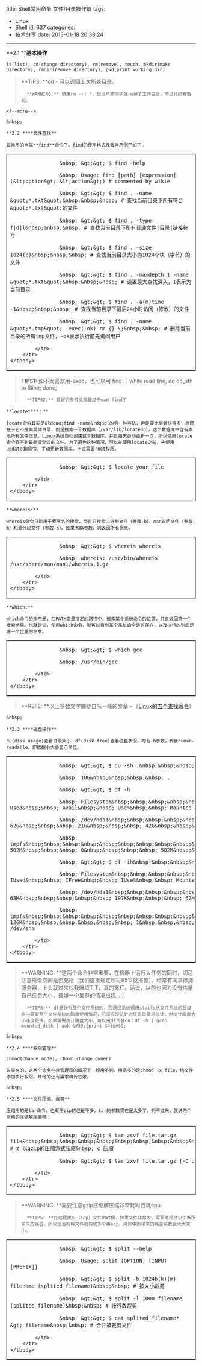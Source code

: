 title: Shell常用命令 文件/目录操作篇
tags:
  - Linux
  - Shell
id: 637
categories:
  - 技术分享
date: 2013-01-18 20:38:24
---

**2.1 ****基本操作**

	ls(list), cd(change directory), rm(remove), touch, mkdir(make directory), rmdir(remove directory), pwd(print working dir)

> **TIPS: **cd - 可以返回上次所处目录。> 
> 
> 		**WARNING:** 慎用rm -rf *，想当年某同学就rm掉了工作目录，不过代码有备份。

	<!--more-->

	&nbsp;

	**2.2 ****文件查找**

	最常用的当属**find**命令了。find的使用格式及我常用例子如下：

<table border="1" cellpadding="0" cellspacing="0" width="631">
	<tbody>
		<tr>
			<td valign="top" width="629">

					&nbsp; &gt;&gt; $ find -help

					&nbsp; Usage: find [path] [expression](&lt;option&gt; &lt;action&gt;) # commented by wikie

					&nbsp; &gt;&gt; $ find . -name &quot;*.txt&quot;&nbsp;&nbsp;&nbsp; # 查找当前目录下所有符合&quot;*.txt&quot;的文件

					&nbsp; &gt;&gt; $ find . -type f|d|l&nbsp;&nbsp;&nbsp; # 查找当前目录下所有普通文件|目录|链接符号

					&nbsp; &gt;&gt; $ find . -size 1024(c)&nbsp;&nbsp;&nbsp; # 查找当前目录大小为1024个块（字节）的文件

					&nbsp; &gt;&gt; $ find . -maxdepth 1 -name &quot;*.txt&quot;&nbsp;&nbsp;&nbsp; # 设置最大查找深入，1表示为当前目录

					&nbsp; &gt;&gt; $ find . -a(m)time -1&nbsp;&nbsp;&nbsp; # 查找当前目录下最后24小时访问（修改）的文件

					&nbsp; &gt;&gt; $ find . -name &quot;*.tmp&quot; -exec(-ok) rm {} \;&nbsp;&nbsp; # 删除当前目录的所有tmp文件，-ok表示执行前先询问用户

			</td>
		</tr>
	</tbody>
</table>

> **TIPS1:** 如不太喜欢用-exec，也可以用 find . | while read line; do do_sth to $line; done;> 
> 
> 		**TIPS2:** 最好的参考文档莫过于man find了

	**locate****：**

	locate命令其实是&ldquo;find -name&rdquo;的另一种写法，但是要比后者快得多，原因在于它不搜索具体目录，而是搜索一个数据库（/var/lib/locatedb），这个数据库中含有本地所有文件信息。Linux系统自动创建这个数据库，并且每天自动更新一次，所以使用locate命令查不到最新变动过的文件。为了避免这种情况，可以在使用locate之前，先使用updatedb命令，手动更新数据库。不过需要root权限。

<table border="1" cellpadding="0" cellspacing="0" width="631">
	<tbody>
		<tr>
			<td valign="top" width="629">

					&nbsp; &gt;&gt; $ locate your_file

			</td>
		</tr>
	</tbody>
</table>

	**whereis:**

	whereis命令只能用于程序名的搜索，而且只搜索二进制文件（参数-b）、man说明文件（参数-m）和源代码文件（参数-s）。如果省略参数，则返回所有信息。

<table border="1" cellpadding="0" cellspacing="0" width="632">
	<tbody>
		<tr>
			<td valign="top" width="630">

					&nbsp; &gt;&gt; $ whereis whereis

					&nbsp; whereis: /usr/bin/whereis /usr/share/man/man1/whereis.1.gz

			</td>
		</tr>
	</tbody>
</table>

	**which:**

	which命令的作用是，在PATH变量指定的路径中，搜索某个系统命令的位置，并且返回第一个搜索结果。也就是说，使用which命令，就可以看到某个系统命令是否存在，以及执行的到底是哪一个位置的命令。

<table border="1" cellpadding="0" cellspacing="0" width="633">
	<tbody>
		<tr>
			<td valign="top" width="631">

					&nbsp; &gt;&gt; $ which gcc

					&nbsp; /usr/bin/gcc

			</td>
		</tr>
	</tbody>
</table>

> **REFE: **以上多数文字摘抄自阮一峰的文章 - 《[Linux的五个查找命令](http://www.ruanyifeng.com/blog/2009/10/5_ways_to_search_for_files_using_the_terminal.html)》

	&nbsp;

	**2.3 ****磁盘操作**

	du(disk usage)查看目录大小，df(disk free)查看磁盘状况。均有-h参数，代表human-readable，即数据小大会显示单位。

<table border="1" cellpadding="0" cellspacing="0" width="634">
	<tbody>
		<tr>
			<td valign="top" width="632">

					&nbsp; &gt;&gt; $ du -sh .&nbsp;&nbsp;&nbsp;&nbsp; # -s summay

					&nbsp; 10G&nbsp;&nbsp;&nbsp;&nbsp; .

					&nbsp; &gt;&gt; $ df -h

					&nbsp; Filesystem&nbsp;&nbsp;&nbsp;&nbsp;&nbsp;&nbsp;&nbsp;&nbsp;&nbsp;&nbsp;&nbsp; Size&nbsp;&nbsp; Used&nbsp;&nbsp; Avail&nbsp;&nbsp; Use%&nbsp;&nbsp; Mounted on

					&nbsp; /dev/hda1&nbsp;&nbsp;&nbsp;&nbsp;&nbsp;&nbsp;&nbsp;&nbsp;&nbsp;&nbsp;&nbsp;&nbsp; 62G&nbsp;&nbsp;&nbsp; 21G&nbsp;&nbsp;&nbsp; 42G&nbsp;&nbsp;&nbsp; 34%&nbsp;&nbsp;&nbsp;&nbsp; /

					&nbsp; tmpfs&nbsp;&nbsp;&nbsp;&nbsp;&nbsp;&nbsp;&nbsp;&nbsp;&nbsp;&nbsp;&nbsp;&nbsp;&nbsp;&nbsp;&nbsp;&nbsp;&nbsp;&nbsp; 502M&nbsp;&nbsp;&nbsp; 0&nbsp;&nbsp;&nbsp;&nbsp; 502M&nbsp;&nbsp;&nbsp; 0%&nbsp;&nbsp;&nbsp;&nbsp; /dev/shm

					&nbsp; &gt;&gt; $ df -ih&nbsp;&nbsp;&nbsp;&nbsp;&nbsp;&nbsp;&nbsp;&nbsp;&nbsp; # -i inode usage

					&nbsp; Filesystem&nbsp;&nbsp;&nbsp;&nbsp;&nbsp;&nbsp;&nbsp;&nbsp;&nbsp;&nbsp;&nbsp; Inodes&nbsp;&nbsp; IUsed&nbsp;&nbsp; IFree&nbsp;&nbsp; IUse%&nbsp;&nbsp; Mounted on

					&nbsp; /dev/hda1&nbsp;&nbsp;&nbsp;&nbsp;&nbsp;&nbsp;&nbsp;&nbsp;&nbsp;&nbsp;&nbsp;&nbsp;&nbsp; 63M&nbsp;&nbsp;&nbsp;&nbsp;&nbsp; 197K&nbsp;&nbsp;&nbsp; 62M&nbsp;&nbsp;&nbsp; 1%&nbsp;&nbsp; /

					&nbsp; tmpfs&nbsp;&nbsp;&nbsp;&nbsp;&nbsp;&nbsp;&nbsp;&nbsp;&nbsp;&nbsp;&nbsp;&nbsp;&nbsp;&nbsp;&nbsp;&nbsp;&nbsp;&nbsp;&nbsp; 126K&nbsp;&nbsp;&nbsp;&nbsp;&nbsp;&nbsp; 1&nbsp;&nbsp;&nbsp;&nbsp;&nbsp;&nbsp; 126K&nbsp;&nbsp;&nbsp; 1%&nbsp;&nbsp; /dev/shm

			</td>
		</tr>
	</tbody>
</table>

> **WARNING: **这两个命令非常重要，在机器上运行大任务的同时，切忌注意磁盘空间是否充裕（我们这里规定超过85%就报警）。经常有同事撑爆服务器，上头就过来找我麻烦T_T，真的冤枉。话说，以前也因为没有估量自己任务大小，撑爆一个集群的情况出现&hellip;&hellip;> 
> 
> 		**TIPS:** df是针对整个文件系统的，它通过系统调用statfs从文件系统的超级块中获取整个文件系统的磁盘使用情况，它没有没法针对任意目录来统计，但统计磁盘大小速度更快。如果需要统计磁盘大小，可以用df代替du：df -h | grep mounted_disk | awk &#39;{print $4}&#39;

	&nbsp;

	**2.4 ****权限管理**

	chmod(change mode), chown(change owner)

	说实在的，这两个命令在非管理员的情况下一般用不到。用得多的是chmod +x file，给文件添加执行权限。其他的还有需求自行谷歌。

	&nbsp;

	**2.5 ****文件压缩、裁剪**

	压缩用的是tar命令，也有用zip的但是不多。tar的参数实在是太多了，列不过来，就说两个常用的压缩解压缩吧：

<table border="1" cellpadding="0" cellspacing="0" width="630">
	<tbody>
		<tr>
			<td valign="top" width="628">

					&nbsp; &gt;&gt; $ tar zcvf file.tar.gz file&nbsp;&nbsp;&nbsp;&nbsp;&nbsp;&nbsp;&nbsp;&nbsp;&nbsp;&nbsp;&nbsp;&nbsp;&nbsp;&nbsp;&nbsp;&nbsp;&nbsp;&nbsp; # z 以gzip的压缩方式压缩&nbsp; c 压缩

					&nbsp; &gt;&gt; $ tar zxvf file.tar.gz [-C untar_dir]

			</td>
		</tr>
	</tbody>
</table>

> **WARNING: **需要注意gzip压缩解压缩非常耗时且耗cpu> 
> 
> 		**TIPS: **在远程拷贝（scp）文件的时候，如果文件非常大，需要考虑拷贝中断所带来的痛苦。所以适当的将文件裁剪成多个再scp，拷贝中断带来的痛苦系数会大大减小。

<table border="1" cellpadding="0" cellspacing="0" width="632">
	<tbody>
		<tr>
			<td valign="top" width="630">

					&nbsp; &gt;&gt; $ split --help

					&nbsp; Usage: split [OPTION] [INPUT [PREFIX]]

					&nbsp; &gt;&gt; $ split -b 1024b(k)(m) filename (splited_filename)&nbsp;&nbsp; # 按大小裁剪

					&nbsp; &gt;&gt; $ split -l 1000 filename (splited_filename)&nbsp;&nbsp; # 按行数裁剪

					&nbsp; &gt;&gt; $ cat splited_filename* &gt; filename&nbsp;&nbsp; # 合并被裁剪文件

			</td>
		</tr>
	</tbody>
</table>